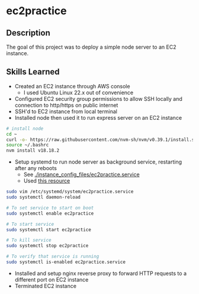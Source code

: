 # ec2practice

## Description

The goal of this project was to deploy a simple node server to an EC2 instance.

## Skills Learned

- Created an EC2 instance through AWS console
  - I used Ubuntu Linux 22.x out of convenience
- Configured EC2 security group permissions to allow SSH locally and connection to http/https on public internet
- SSH'd to EC2 instance from local terminal
- Installed node then used it to run express server on an EC2 instance

```bash
# install node
cd ~
curl -o- https://raw.githubusercontent.com/nvm-sh/nvm/v0.39.1/install.sh | bash
source ~/.bashrc
nvm install v18.18.2
```

- Setup systemd to run node server as background service, restarting after any reboots
  - See [./instance_config_files/ec2practice.service](./instance_files/ec2practice.service)
  - Used [this resource](https://linuxhandbook.com/create-systemd-services/)

```bash
sudo vim /etc/systemd/system/ec2practice.service
sudo systemctl daemon-reload

# To set service to start on boot
sudo systemctl enable ec2practice

# To start service
sudo systemctl start ec2practice

# To kill service
sudo systemctl stop ec2practice

# To verify that service is running
sudo systemctl is-enabled ec2practice.service
```

- Installed and setup nginx reverse proxy to forward HTTP requests to a different port on EC2 instance
- Terminated EC2 instance

```

```
